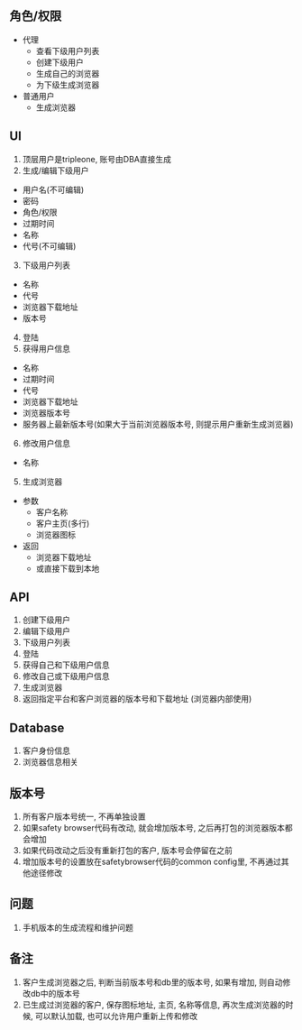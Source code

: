 ## 角色/权限
  + 代理
      - 查看下级用户列表
      - 创建下级用户
      - 生成自己的浏览器
      - 为下级生成浏览器
  + 普通用户
      - 生成浏览器

## UI
1. 顶层用户是tripleone, 账号由DBA直接生成
2. 生成/编辑下级用户
  + 用户名(不可编辑)
  + 密码
  + 角色/权限
  + 过期时间
  + 名称
  + 代号(不可编辑)
3. 下级用户列表
  + 名称
  + 代号
  + 浏览器下载地址
  + 版本号
4. 登陆
5. 获得用户信息
  + 名称
  + 过期时间
  + 代号
  + 浏览器下载地址
  + 浏览器版本号
  + 服务器上最新版本号(如果大于当前浏览器版本号, 则提示用户重新生成浏览器)
6. 修改用户信息
  + 名称
5. 生成浏览器
  + 参数
      - 客户名称
      - 客户主页(多行)
      - 浏览器图标
  + 返回
      - 浏览器下载地址
      - 或直接下载到本地

## API
1. 创建下级用户
2. 编辑下级用户
3. 下级用户列表
4. 登陆
5. 获得自己和下级用户信息
6. 修改自己或下级用户信息
7. 生成浏览器
8. 返回指定平台和客户浏览器的版本号和下载地址 (浏览器内部使用)

## Database
1. 客户身份信息
2. 浏览器信息相关

## 版本号
1. 所有客户版本号统一, 不再单独设置
2. 如果safety browser代码有改动, 就会增加版本号, 之后再打包的浏览器版本都会增加
3. 如果代码改动之后没有重新打包的客户, 版本号会停留在之前
4. 增加版本号的设置放在safetybrowser代码的common config里, 不再通过其他途径修改

## 问题
1. 手机版本的生成流程和维护问题

## 备注
1. 客户生成浏览器之后, 判断当前版本号和db里的版本号, 如果有增加, 则自动修改db中的版本号
2. 已生成过浏览器的客户, 保存图标地址, 主页, 名称等信息, 再次生成浏览器的时候, 可以默认加载, 也可以允许用户重新上传和修改